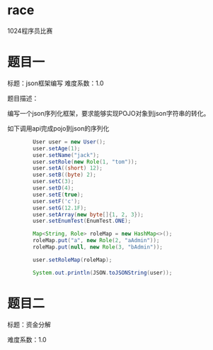 # race
1024程序员比赛

# 题目一

标题：json框架编写 难度系数：1.0

题目描述：

编写一个json序列化框架，要求能够实现POJO对象到json字符串的转化。

如下调用api完成pojo到json的序列化
```java
        User user = new User();
        user.setAge(1);
        user.setName("jack");
        user.setRole(new Role(1, "tom"));
        user.setA((short) 12);
        user.setB((byte) 2);
        user.setC(3);
        user.setD(4);
        user.setE(true);
        user.setF('c');
        user.setG(12.1F);
        user.setArray(new byte[]{1, 2, 3});
        user.setEnumTest(EnumTest.ONE);

        Map<String, Role> roleMap = new HashMap<>();
        roleMap.put("a", new Role(2, "aAdmin"));
        roleMap.put(null, new Role(3, "bAdmin"));

        user.setRoleMap(roleMap);

        System.out.println(JSON.toJSONString(user));
```

# 题目二

标题：资金分解

难度系数：1.0
